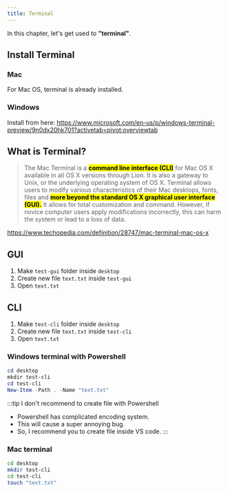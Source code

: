 ```yaml
---
title: Terminal
---
```


In this chapter, let's get used to **"terminal"**.

## Install Terminal

### Mac
For Mac OS, terminal is already installed.

### Windows
Install from here:
https://www.microsoft.com/en-us/p/windows-terminal-preview/9n0dx20hk701?activetab=pivot:overviewtab

## What is Terminal?
> The Mac Terminal is a <mark>**command line interface (CLI)**</mark> for Mac OS X available in all OS X versions through Lion. It is also a gateway to Unix, or the underlying operating system of OS X. Terminal allows users to modify various characteristics of their Mac desktops, fonts, files and <mark>**more beyond the standard OS X graphical user interface (GUI).**</mark> It allows for total customization and command. However, if novice computer users apply modifications incorrectly, this can harm the system or lead to a loss of data.


https://www.techopedia.com/definition/28747/mac-terminal-mac-os-x


## GUI
1. Make `test-gui` folder inside `desktop`
2. Create new file `text.txt` inside `test-gui`
3. Open `text.txt`

## CLI
1. Make `test-cli` folder inside `desktop`
2. Create new file `text.txt` inside `test-cli`
3. Open `text.txt`

### Windows terminal with Powershell
```powershell title="terminal"
cd desktop
mkdir test-cli
cd test-cli
New-Item -Path . -Name "text.txt"
```

:::tip I don't recommend to create file with Powershell
- Powershell has complicated encoding system.
- This will cause a super annoying bug.
- So, I recommend you to create file inside VS code.
:::

### Mac terminal
```bash title="terminal"
cd desktop
mkdir test-cli
cd test-cli
touch "text.txt"
```